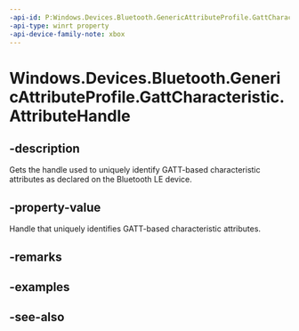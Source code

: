 ```yaml
---
-api-id: P:Windows.Devices.Bluetooth.GenericAttributeProfile.GattCharacteristic.AttributeHandle
-api-type: winrt property
-api-device-family-note: xbox
---
```


<!-- Property syntax
public ushort AttributeHandle { get; }
-->

# Windows.Devices.Bluetooth.GenericAttributeProfile.GattCharacteristic.AttributeHandle

## -description
Gets the handle used to uniquely identify GATT-based characteristic attributes as declared on the Bluetooth LE device.

## -property-value
Handle that uniquely identifies GATT-based characteristic attributes.

## -remarks

## -examples

## -see-also

